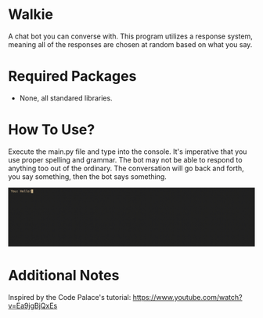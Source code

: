 # Walkie
A chat bot you can converse with. This program utilizes a response system, meaning all of the responses are chosen at random based on what you say.

# Required Packages
- None, all standared libraries.

# How To Use?
Execute the main.py file and type into the console. It's imperative that you use proper spelling and grammar. The bot may not be able to respond to anything too out of the ordinary. The conversation will go back and forth, you say something, then the bot says something.

![alt text](https://github.com/MilesWJ/Walkie/blob/0e8453f93c0bd097af2aa559c6118f9156a872e3/Walkie/Assets/ProgramWorking.gif)

# Additional Notes
Inspired by the Code Palace's tutorial: https://www.youtube.com/watch?v=Ea9jgBjQxEs
